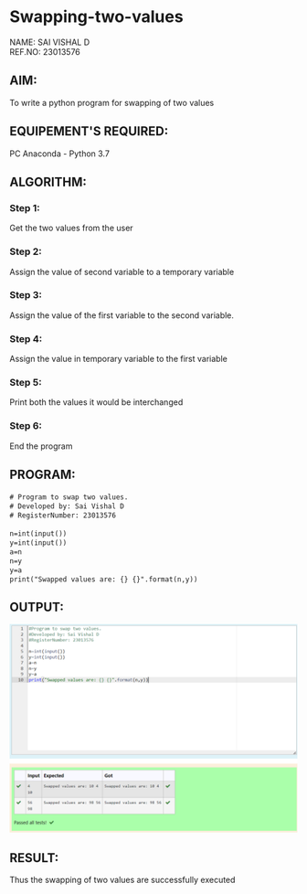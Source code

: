 # Swapping-two-values
NAME: SAI VISHAL D<BR>
REF.NO: 23013576
## AIM:
To write a python program for swapping of two values
## EQUIPEMENT'S REQUIRED: 
PC
Anaconda - Python 3.7
## ALGORITHM: 
### Step 1:
Get the two values from the user
### Step 2: 
Assign the value of second variable to a temporary variable 
### Step 3: 
Assign the value of the first variable to the second variable.
### Step 4:  
Assign the value in temporary variable to the first variable
### Step 5: 
Print both the values it would be interchanged
### Step 6: 
End the program
## PROGRAM:
``````
# Program to swap two values.
# Developed by: Sai Vishal D 
# RegisterNumber: 23013576

n=int(input())
y=int(input())
a=n
n=y
y=a
print("Swapped values are: {} {}".format(n,y)) 
``````

## OUTPUT:
![Alt text](<Screenshot 2023-10-20 093458.png>)

## RESULT:
Thus the swapping of two values are successfully executed



